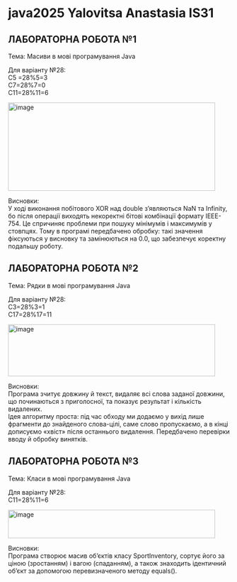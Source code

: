 # java2025 Yalovitsa Anastasia IS31

## ЛАБОРАТОРНА РОБОТА №1 
Тема: Масиви в мові програмування Java  

Для варіанту №28:  
С5 =28%5=3   
C7=28%7=0  
C11=28%11=6  

<img width="468" height="199" alt="image" src="https://github.com/user-attachments/assets/7ef51eaf-85ba-402b-800f-7424f6ff45ca" />   

Висновки:   
У ході виконання побітового XOR над double з’являються NaN та Infinity, бо після операції виходять некоректні бітові комбінації формату IEEE-754. Це спричиняє проблеми при пошуку мінімумів і максимумів у стовпцях. Тому в програмі передбачено обробку: такі значення фіксуються у висновку та замінюються на 0.0, що забезпечує коректну подальшу роботу.

## ЛАБОРАТОРНА РОБОТА №2   
Тема: Рядки в мові програмування Java   

Для варіанту №28:    
С3=28%3=1   
С17=28%17=11   

<img width="468" height="117" alt="image" src="https://github.com/user-attachments/assets/f568391e-25d8-4399-81d3-4cdb0a71ff17" />   

Висновки:    
Програма зчитує довжину й текст, видаляє всі слова заданої довжини, що починаються з приголосної, та показує результат і кількість видалених.    
Ідея алгоритму проста: під час обходу ми додаємо у вихід лише фрагменти до знайденого слова-цілі, саме слово пропускаємо, а в кінці дописуємо «хвіст» після останнього видалення. Передбачено перевірки вводу й обробку винятків.

## ЛАБОРАТОРНА РОБОТА №3   
Тема: Класи в мові програмування Java     

Для варіанту №28:    
С11=28%11=6   

<img width="468" height="64" alt="image" src="https://github.com/user-attachments/assets/e89d13ed-3e72-4163-9867-0ccefdad3b2e" />

Висновки:    
Програма створює масив об’єктів класу SportInventory, сортує його за ціною (зростанням) і вагою (спаданням), а також знаходить ідентичний об’єкт за допомогою перевизначеного методу equals().
